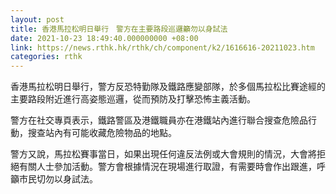 ```yaml
---
layout: post
title: 香港馬拉松明日舉行　警方在主要路段巡邏籲勿以身試法
date: 2021-10-23 18:49:40.000000000 +08:00
link: https://news.rthk.hk/rthk/ch/component/k2/1616616-20211023.htm
categories: rthk
---
```


香港馬拉松明日舉行，警方反恐特勤隊及鐵路應變部隊，於多個馬拉松比賽途經的主要路段附近進行高姿態巡邏，從而預防及打擊恐怖主義活動。

警方在社交專頁表示，鐵路警區及港鐵職員亦在港鐵站內進行聯合搜查危險品行動，搜查站內有可能收藏危險物品的地點。

警方又說，馬拉松賽事當日，如果出現任何違反法例或大會規則的情況，大會將拒絕有關人士參加活動。警方會根據情況在現場進行取證，有需要時會作出跟進，呼籲市民切勿以身試法。
